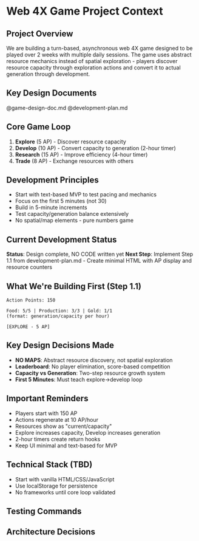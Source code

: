 # Web 4X Game Project Context

## Project Overview
We are building a turn-based, asynchronous web 4X game designed to be played over 2 weeks with multiple daily sessions. The game uses abstract resource mechanics instead of spatial exploration - players discover resource capacity through exploration actions and convert it to actual generation through development.

## Key Design Documents
@game-design-doc.md
@development-plan.md

## Core Game Loop
1. **Explore** (5 AP) - Discover resource capacity
2. **Develop** (10 AP) - Convert capacity to generation (2-hour timer)
3. **Research** (15 AP) - Improve efficiency (4-hour timer)
4. **Trade** (8 AP) - Exchange resources with others

## Development Principles
- Start with text-based MVP to test pacing and mechanics
- Focus on the first 5 minutes (not 30)
- Build in 5-minute increments
- Test capacity/generation balance extensively
- No spatial/map elements - pure numbers game

## Current Development Status
**Status**: Design complete, NO CODE written yet
**Next Step**: Implement Step 1.1 from development-plan.md - Create minimal HTML with AP display and resource counters

## What We're Building First (Step 1.1)
```
Action Points: 150

Food: 5/5 | Production: 3/3 | Gold: 1/1
(format: generation/capacity per hour)

[EXPLORE - 5 AP]
```

## Key Design Decisions Made
- **NO MAPS**: Abstract resource discovery, not spatial exploration
- **Leaderboard**: No player elimination, score-based competition
- **Capacity vs Generation**: Two-step resource growth system
- **First 5 Minutes**: Must teach explore→develop loop

## Important Reminders
- Players start with 150 AP
- Actions regenerate at 10 AP/hour  
- Resources show as "current/capacity"
- Explore increases capacity, Develop increases generation
- 2-hour timers create return hooks
- Keep UI minimal and text-based for MVP

## Technical Stack (TBD)
- Start with vanilla HTML/CSS/JavaScript
- Use localStorage for persistence
- No frameworks until core loop validated

## Testing Commands
<!-- Add test/lint commands here as we discover them -->

## Architecture Decisions
<!-- Document key technical decisions as we make them -->